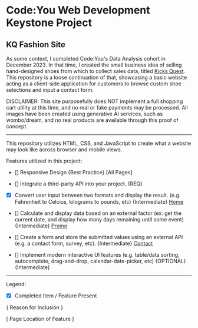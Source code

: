 # Code:You Web Development Keystone Project

## KQ Fashion Site

As some context, I completed Code:You's Data Analysis cohort in December 2023. In that time, I created the small business idea of selling hand-designed shoes from which to collect sales data, titled [Kicks Quest](https://github.com/JodieMullins/KicksQuest). 
This repository is a loose continuation of that, showcasing a basic website acting as a client-side application for customers to browse custom shoe selections and input a contact form. 

DISCLAIMER: This site purposefully does NOT implement a full shopping cart utility at this time, and no real or fake payments may be processed. All images have been created using generative AI services, such as wombo/dream, and no real products are available through this proof of concept.

------------------------------------------------------------------------------------

This repository utilizes HTML, CSS, and JavaScript to create what a website may look like across browser and mobile views. 

Features utilized in this project: 

- [] Responsive Design {Best Practice} [All Pages]

- [] Integrate a third-party API into your project. {REQ}

- [x] Convert user input between two formats and display the result. (e.g. Fahrenheit to Celcius, kilograms to pounds, etc) {Intermediate} [Home](http://127.0.0.1:3000/index.html)

- [] Calculate and display data based on an external factor (ex: get the current date, and display how many days remaining until some event) {Intermediate} [Promo](http://127.0.0.1:3000/promo.html)

- [] Create a form and store the submitted values using an external API (e.g. a contact form, survey, etc). {Intermediate} [Contact](http://127.0.0.1:3000/contact.html)

- [] Implement modern interactive UI features (e.g. table/data sorting, autocomplete, drag-and-drop, calendar-date-picker, etc) {OPTIONAL} {Intermediate} 

-----------------------

Legend: 

- [x] Completed Item / Feature Present

{ Reason for Inclusion }

[  Page Location of Feature ]
